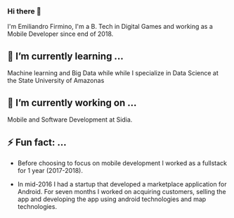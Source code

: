 ### Hi there 👋

I'm Emiliandro Firmino, I'm a B. Tech in Digital Games and working as a Mobile Developer since end of 2018. 

##  🌱 I’m currently learning ...

Machine learning and Big Data while while I specialize in Data Science at the State University of Amazonas

## 🔭 I’m currently working on ...

Mobile and Software Development at Sidia.

##  ⚡ Fun fact: ...

* Before choosing to focus on mobile development I worked as a fullstack for 1 year (2017-2018). 

* In mid-2016 I had a startup that developed a marketplace application for Android. For seven months I worked on acquiring customers, selling the app and developing the app using android technologies and map technologies.


<!--
**Emiliandro/Emiliandro** is a ✨ _special_ ✨ repository because its `README.md` (this file) appears on your GitHub profile.

Here are some ideas to get you started:

- 🔭 I’m currently working on ...
- 🌱 I’m currently learning ...
- 👯 I’m looking to collaborate on ...
- 🤔 I’m looking for help with ...
- 💬 Ask me about ...
- 📫 How to reach me: ...
- 😄 Pronouns: ...
- ⚡ Fun fact: ...
-->
